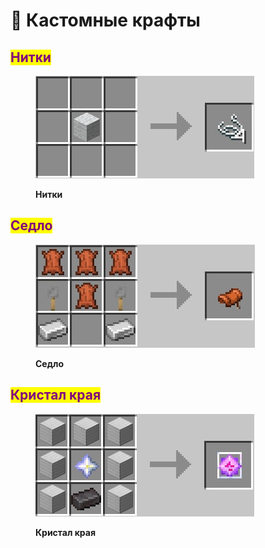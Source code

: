 # 🔧 Кастомные крафты

## <mark style="color:purple;">Нитки</mark>

<figure><img src="../.gitbook/assets/image (6).png" alt=""><figcaption><p><strong>Нитки</strong></p></figcaption></figure>

## <mark style="color:purple;">Седло</mark>

<figure><img src="../.gitbook/assets/image (3).png" alt=""><figcaption><p><strong>Седло</strong></p></figcaption></figure>

## <mark style="color:purple;">Кристал края</mark>

<figure><img src="../.gitbook/assets/image (1).png" alt=""><figcaption><p><strong>Кристал края</strong></p></figcaption></figure>
